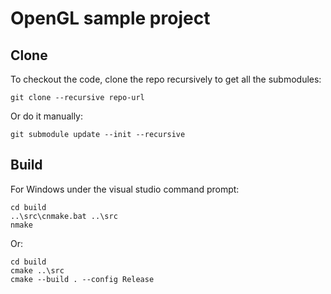 # OpenGL sample project #

## Clone ##

<!--
git submodule add https://github.com/glfw/glfw src/external/glfw
git submodule add https://github.com/rikusalminen/glxw src/external/glxw
-->

To checkout the code, clone the repo recursively to get all the submodules:
```
git clone --recursive repo-url
```

Or do it manually:
```
git submodule update --init --recursive
```

## Build ##

For Windows under the visual studio command prompt:
```
cd build
..\src\cnmake.bat ..\src
nmake
```

Or:
```
cd build
cmake ..\src
cmake --build . --config Release
```
